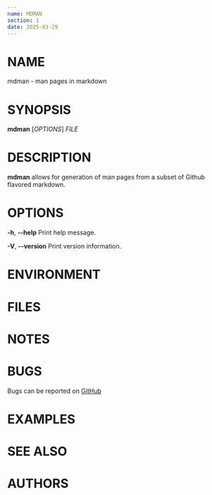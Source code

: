 ```yaml
---
name: MDMAN
section: 1
date: 2025-03-29
---
```


# NAME
mdman - man pages in markdown

# SYNOPSIS
**mdman** [_OPTIONS_] _FILE_

# DESCRIPTION
**mdman** allows for generation of man pages from a subset of Github flavored markdown.

# OPTIONS
**-h**, **--help**
    Print help message.

**-V**, **--version**
    Print version information.

# ENVIRONMENT

# FILES

# NOTES

# BUGS
Bugs can be reported on [GitHub](https://github.com/matkrin/mdman/issues)

# EXAMPLES

# SEE ALSO

# AUTHORS
